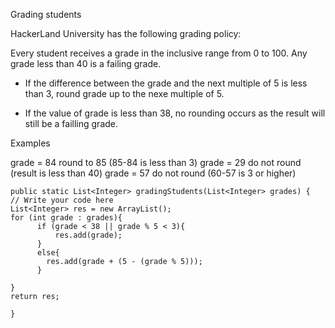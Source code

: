 Grading students

HackerLand University has the following grading policy:

Every student receives a grade in the inclusive range from 0 to 100.
Any grade less than 40 is a failing grade.

- If the difference between the grade and the next multiple of 5 is less than 3, round grade up to the nexe multiple of 5.

- If the value of grade is less than 38, no rounding occurs as the result will still be a failling grade.

Examples

grade = 84 round to 85 (85-84 is less than 3)
grade = 29 do not round (result is less than 40)
grade = 57 do not round (60-57 is 3 or higher)



    public static List<Integer> gradingStudents(List<Integer> grades) {
    // Write your code here
    List<Integer> res = new ArrayList();
    for (int grade : grades){
          if (grade < 38 || grade % 5 < 3){
              res.add(grade);
          }
          else{
            res.add(grade + (5 - (grade % 5)));
          }
            
    }
    return res;  
    
    }

  
